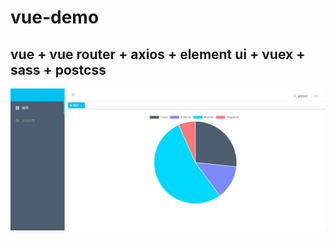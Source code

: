 # vue-demo

## vue + vue router + axios + element ui + vuex + sass + postcss

![image](https://github.com/simpledyt/vue-demo/raw/master/src/assets/index.png)
